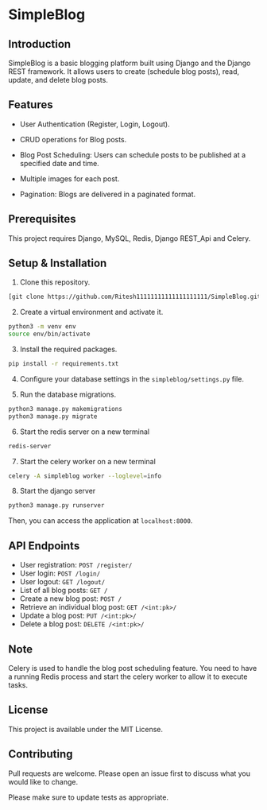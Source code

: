 # SimpleBlog

## Introduction

SimpleBlog is a basic blogging platform built using Django and the Django REST framework. It allows users to create (schedule blog posts), read, update, and delete blog posts.

## Features

- User Authentication (Register, Login, Logout).

- CRUD operations for Blog posts.

- Blog Post Scheduling: Users can schedule posts to be published at a specified date and time. 

- Multiple images for each post.

- Pagination: Blogs are delivered in a paginated format.

## Prerequisites

This project requires Django, MySQL, Redis, Django REST_Api and Celery.

## Setup & Installation

1. Clone this repository.
```bash
[git clone https://github.com/Ritesh11111111111111111111/SimpleBlog.git]
```

2. Create a virtual environment and activate it.
```bash
python3 -m venv env
source env/bin/activate
```

3. Install the required packages.
```bash
pip install -r requirements.txt
```

4. Configure your database settings in the `simpleblog/settings.py` file.

5. Run the database migrations.
```bash
python3 manage.py makemigrations
python3 manage.py migrate
```

6. Start the redis server on a new terminal
```bash
redis-server
```

7. Start the celery worker on a new terminal
```bash
celery -A simpleblog worker --loglevel=info
```

8. Start the django server
```bash
python3 manage.py runserver
```

Then, you can access the application at `localhost:8000`.

## API Endpoints

- User registration: `POST /register/`
- User login: `POST /login/`
- User logout: `GET /logout/`
- List of all blog posts: `GET /`
- Create a new blog post: `POST /`
- Retrieve an individual blog post: `GET /<int:pk>/`
- Update a blog post: `PUT /<int:pk>/`
- Delete a blog post: `DELETE /<int:pk>/`

## Note
Celery is used to handle the blog post scheduling feature. You need to have a running Redis process and start the celery worker to allow it to execute tasks.

## License
This project is available under the MIT License.

## Contributing
Pull requests are welcome. Please open an issue first to discuss what you would like to change.

Please make sure to update tests as appropriate.
